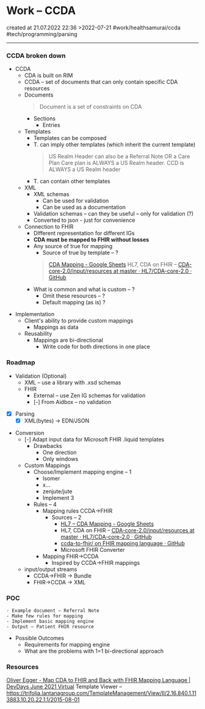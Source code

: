 # Work – CCDA
created at 21.07.2022 22:36 >2022-07-21
#work/healthsamurai/ccda #tech/programming/parsing
*****

### CCDA broken down
* CCDA
	* CDA is built on RIM
	* CCDA – set of documents that can only contain specific CDA resources
	* Documents
		> Document is a set of constraints on CDA
		* Sections
			* Entries
	* Templates
		* Templates can be composed
		* T. can imply other templates (which inherit the current template)
			> US Realm Header can also be a Referral Note OR a Care Plan
			> Care plan is ALWAYS a US Realm header. CCD is ALWAYS a US Realm header
		* T. can contain other templates
	* XML
		* XML schemas
			* Can be used for validation
			* Can be used as a documentation
		- Validation schemas – can they be useful – only for validation (?)
		* Converted to json - just for convenience
	* Connection to FHIR
		* DIfferent representation for different IGs
		* **CDA must be mapped to FHIR without losses**
		* Any source of true for mapping
			- Source of true by template – ?
			> [CDA Mapping - Google Sheets](https://docs.google.com/spreadsheets/d/1KctdexG3oB2QBiBQNH1Rbt2uJ6DxQFROyIFKo5q95WU/edit%23gid=1223244219)
			> HL7, CDA on FHIR – [CDA-core-2.0/input/resources at master · HL7/CDA-core-2.0 · GitHub](https://github.com/HL7/CDA-core-2.0/tree/master/input/resources)
		- What is common and what is custom – ?
			- Omit these resources – ?
			- Default mapping (as is) ?
- Implementation
	- Client's ability to provide custom mappings
		* Mappings as data
	- Reusability
		- Mappings are bi-directional
			* Write code for both directions in one place

### Roadmap
- Validation (Optional)
	- XML – use a library with .xsd schemas
	- FHIR
		- External – use Zen IG schemas for validation
		- [-] From Aidbox – no validation
- [x] Parsing
	- [x] XML(bytes) → EDN/JSON
- Conversion
	- [-] Adapt input data for Microsoft FHIR .liquid templates
		* Drawbacks
			* One direction
			* Only windows
	- Custom Mappings
		- Choose/Implement mapping engine – 1
			- Isomer
			- x...
			- zenjute/jute 
			- Implement 3 
		- Rules – 4
			- Mapping rules CCDA→FHIR
				* Sources – 2
					* [HL7 – CDA Mapping - Google Sheets](https://docs.google.com/spreadsheets/d/1KctdexG3oB2QBiBQNH1Rbt2uJ6DxQFROyIFKo5q95WU/edit%23gid=1223244219)
					* HL7, CDA on FHIR – [CDA-core-2.0/input/resources at master · HL7/CDA-core-2.0 · GitHub](https://github.com/HL7/CDA-core-2.0/tree/master/input/resources)
					* [ccda-to-fhir/ on FHIR mapping language · GitHub](https://github.com/HL7/ccda-to-fhir/blob/master/mappings/ClinicalDocument.map)
					* Microsoft FHIR Converter
			- Mapping FHIR→CCDA
				- Inspired by CCDA→FHIR mappings
	- input/output streams
		- CCDA→FHIR → Bundle
		- FHIR→CCDA → XML

### POC
	- Example document – Referral Note
	- Make few rules for mapping
	- Implement basic mapping engine
	- Output – Patient FHIR resource

- Possible Outcomes
	- Requirements for mapping engine
	- What are the problems with 1=1 bi-directional approach

### Resources
[Oliver Egger - Map CDA to FHIR and Back with FHIR Mapping Language | DevDays June 2021 Virtual](https://www.youtube.com/watch?v=eoBXJJagVCU)
Template Viewer – https://trifolia.lantanagroup.com/TemplateManagement/View/II/2.16.840.1.113883.10.20.22.1.1/2015-08-01
